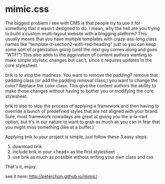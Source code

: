 mimic.css
==

The biggest problem I see with CMS is that people try to use it for something that it wasn't designed to do. I mean, why the hell are you trying to build a custom multi-layout website with a blogging platform? This usually means that you have multiple templates with crazy-ass-long class names like "template-z-section2-with-red-heading" just so you can keep some sort of organization going (until the next guy comes along and goes "WTF!") This also adds to the aggrivation of content authors wanting to make simple stylistic changes but can't, since it requires updates in the core stylesheet.

brik is to stop the madness. You want to remove the padding? remove that padding class (or add the padding removal class,) you want to change the color? Replace the color class. This give the content authors the ability to make those changes without having to bother you or modifying the core stylesheet.

brik is also to stop the process of applying a framework and then having to override a bunch of predefined styles that are not aligned with your brand. Sure, most framework nowadays are great at giving you the a-la-cart option, but it's in our nature to want to grab as much as you can in fear that you might miss something (like at a buffet.)

Applying brik to your project is simple, just follow these 3 easy steps:

1. download brik
2. include brik in your &lt;head&gt; as the first stylesheet
3. use brik as much as possible without writing your own class and css

That's it, enjoy.

see it here: http://peterchon.github.io/mimic/
